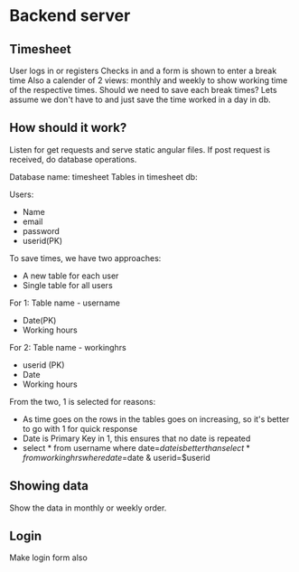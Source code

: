 # Backend server
## Timesheet
User logs in or registers
Checks in and a form is shown to enter a break time
Also a calender of 2 views: monthly and weekly to show working time of the respective times.
Should we need to save each break times? Lets assume we don't have to and just save the time worked in a day in db.

## How should it work?

Listen for get requests and serve static angular files.
If post request is received, do database operations.

Database name: timesheet
Tables in timesheet db:

Users:
- Name
- email
- password
- userid(PK)

To save times, we have two approaches:
- A new table for each user
- Single table for all users

For 1: Table name - username
- Date(PK)
- Working hours

For 2: Table name - workinghrs
- userid (PK)
- Date
- Working hours

From the two, 1 is selected for reasons:
- As time goes on the rows in the tables goes on increasing, so it's better to go with 1 for quick response
- Date is Primary Key in 1, this ensures that no date is repeated
- select * from username where date=$date is better than select * from workinghrs where date=$date & userid=$userid

## Showing data

Show the data in monthly or weekly order.

## Login

Make login form also

